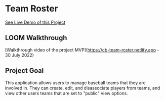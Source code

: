 # Team Roster

[See Live Demo of this Project](https://cb-team-roster.netlify.app/)

## LOOM Walkthrough

[Walkthrough video of the project MVP](https://cb-team-roster.netlify.app - 30 July 2022)

## Project Goal

This application allows users to manage baseball teams that they are involved in. They can create, edit, and disassociate players from teams, and view other users teams that are set to "public" view options. 
